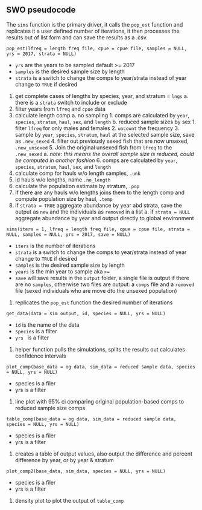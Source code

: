 ## SWO pseudocode 

The `sims` function is the primary driver, it calls the `pop_est` function and replicates it a user defined number of iterations, it then processes the results out of list form and can save the results as a .csv. 

`pop_est(lfreq = length freq file, cpue = cpue file, samples = NULL, yrs = 2017, strata = NULL)`
            
 - `yrs` are the years to be sampled default >= 2017
 - `samples` is the desired sample size by length  
 - `strata` is a switch to change the comps to year/strata instead of year change to `TRUE` if desired 

1. get complete cases of lengths by species, year, and stratum = `lngs`
    a. there is a `strata` switch to include or exclude
2. filter years from `lfreq` and `cpue` data 
3. calculate length comp
    a. no sampling
        1. comps are calculated by `year`, `species`, `stratum`, `haul`, `sex`, and `length`
    b. reduced sample sizes by sex
        1. filter `lfreq` for only males and females
        2. `uncount` the frequency
        3. sample by `year`, `species`, `stratum`, `haul` at the selected sample size, save as `.new_sexed`
        4. filter out previously sexed fish that are now unsexed, `.new_unsexed`
        5. Join the original unsexed fish from `lfreq` to the `.new_sexed`
            a. *note: this means the overall sample size is reduced, could be computed in another fashion*
        6. comps are calculated by `year`, `species`, `stratum`, `haul`, `sex`, and `length`
4. calculate comp for hauls w/o length samples, `.unk`
5. id hauls w/o lengths, name `.no_length`
6. calculate the population estimate by stratum, `.pop`
7. if there are any hauls w/o lengths joins them to the length comp and compute population size by haul, `.temp`
8. if `strata = TRUE` aggregate abundance by year abd strata, save the output as `new` and the individuals as `removed` in a list
    a. if `strata = NULL` aggregate abundance by year and  output directly to global environment
            

`sims(iters = 1, lfreq = length freq file, cpue = cpue file, strata = NULL, samples = NULL, yrs = 2017, save = NULL)`

 - `iters` is the number of iterations
 - `strata` is a switch to change the comps to year/strata instead of year change to `TRUE` if desired 
 - `samples` is the desired sample size by length  
 - `years` is the min year to sample aka `>=`
 - `save` will save results in the `output` folder, a single file is output if there are no `samples`, otherwise two files are output: a `comps` file and a `removed` file (sexed individuals who are move dto the unsexed population)

1. replicates the `pop_est` function the desired number of iterations


`get_data(data = sim output, id, species = NULL, yrs = NULL)`

 - `id` is the name of the data
 - `species` is a filter 
 - `yrs ` is a filter
 
1. helper function pulls the simulations, splits the results out calculates confidence intervals 

`plot_comp(base_data = og data, sim_data = reduced sample data, species = NULL, yrs = NULL)`

 - species is a filer
 - yrs is a filter
 
1. line plot with 95% ci comparing original population-based comps to reduced sample size comps


`table_comp(base_data = og data, sim_data = reduced sample data, species = NULL, yrs = NULL)`

 - species is a filer
 - yrs is a filter
 
1. creates a table of output values, also output the difference and percent difference by year, or by year & stratum

`plot_comp2(base_data, sim_data, species = NULL, yrs = NULL)`

 - species is a filer
 - yrs is a filter
 
1. density plot to plot the output of `table_comp`


